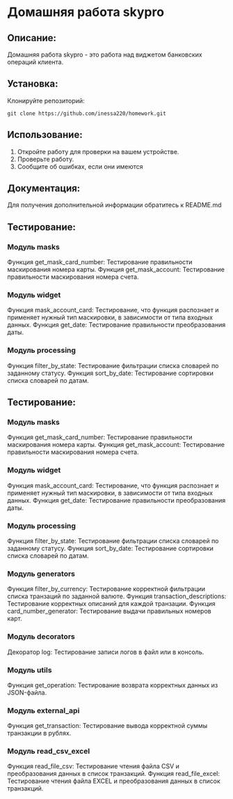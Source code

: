# Домашняя работа skypro

## Описание:

Домашняя работа skypro - это работа над виджетом банковских операций клиента.

## Установка:

Клонируйте репозиторий:
```
git clone https://github.com/inessa220/homework.git
```
## Использование:

1. Откройте работу для проверки на вашем устройстве.
2. Проверьте работу.
3. Сообщите об ошибках, если они имеются

## Документация:

Для получения дополнительной информации обратитесь к README.md

## Тестирование:

### Модуль masks

Функция get_mask_card_number: Тестирование правильности маскирования номера карты.
Функция get_mask_account: Тестирование правильности маскирования номера счета.

### Модуль widget

Функция mask_account_card: Тестирование, что функция распознает и применяет нужный тип маскировки,
в зависимости от типа входных данных.
Функция get_date: Тестирование правильности преобразования даты.

### Модуль processing

Функция filter_by_state: Тестирование фильтрации списка словарей по заданному статусу.
Функция sort_by_date: Тестирование сортировки списка словарей по датам.


## Тестирование:

### Модуль masks

Функция get_mask_card_number: Тестирование правильности маскирования номера карты.
Функция get_mask_account: Тестирование правильности маскирования номера счета.

### Модуль widget

Функция mask_account_card: Тестирование, что функция распознает и применяет нужный тип маскировки,
в зависимости от типа входных данных.
Функция get_date: Тестирование правильности преобразования даты.

### Модуль processing

Функция filter_by_state: Тестирование фильтрации списка словарей по заданному статусу.
Функция sort_by_date: Тестирование сортировки списка словарей по датам.

###  Модуль generators

Функция filter_by_currency: Тестирование корректной фильтрации списка транзаций по заданной валюте.
Функция transaction_descriptions: Тестирование корректных описаний для каждой транзации.
Функция card_number_generator: Тестирование выдачи правильных номеров карт.

### Модуль decorators

Декоратор log: Тестирование записи логов в файл или в консоль.

### Модуль utils

Функция get_operation: Тестирование возврата корректных данных из JSON-файла.

### Модуль external_api

Функция get_transaction: Тестирование вывода корректной суммы транзакции в рублях.

### Модуль read_csv_excel

Функция read_file_csv: Тестирование чтения файла CSV и преобразования данных в список транзакций.
Функция read_file_excel: Тестирование чтения файла EXCEL и преобразования данных в список транзакций.
